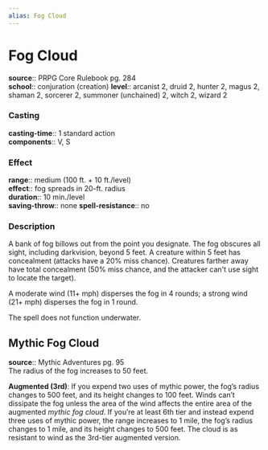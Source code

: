 ```yaml
---
alias: Fog Cloud
---
```


# Fog Cloud 

**source**:: PRPG Core Rulebook pg. 284  
**school**:: conjuration (creation)
**level**:: arcanist 2, druid 2, hunter 2, magus 2, shaman 2, sorcerer 2, summoner (unchained) 2, witch 2, wizard 2

### Casting 

**casting-time**:: 1 standard action  
**components**:: V, S

### Effect 

**range**:: medium (100 ft. + 10 ft./level)  
**effect**:: fog spreads in 20-ft. radius  
**duration**:: 10 min./level  
**saving-throw**:: none
**spell-resistance**:: no

### Description 

A bank of fog billows out from the point you designate. The fog obscures all sight, including darkvision, beyond 5 feet. A creature within 5 feet has concealment (attacks have a 20% miss chance). Creatures farther away have total concealment (50% miss chance, and the attacker can't use sight to locate the target).  
  
A moderate wind (11+ mph) disperses the fog in 4 rounds; a strong wind (21+ mph) disperses the fog in 1 round.  
  
The spell does not function underwater.

## Mythic Fog Cloud 

**source**:: Mythic Adventures pg. 95  
The radius of the fog increases to 50 feet.  
  
**Augmented (3rd)**: If you expend two uses of mythic power, the fog’s radius changes to 500 feet, and its height changes to 100 feet. Winds can’t dissipate the fog unless the area of the wind affects the entire area of the augmented *mythic fog cloud*. If you’re at least 6th tier and instead expend three uses of mythic power, the range increases to 1 mile, the fog’s radius changes to 1 mile, and its height changes to 500 feet. The cloud is as resistant to wind as the 3rd-tier augmented version.

